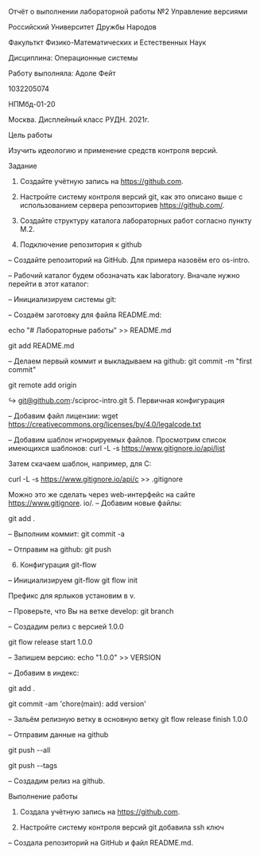 Отчёт о выполнении лабораторной работы №2 Управление версиями


Российский Университет Дружбы Народов

Факульткт Физико-Математических и Естественных Наук

Дисциплина: Операционные системы

Работу выполняла: Адоле Фейт

1032205074

НПМбд-01-20

Москва. Дисплейный класс РУДН. 2021г.

Цель работы

Изучить идеологию и применение средств контроля версий.

Задание

1.	Создайте учётную запись на https://github.com.

2.	Настройте систему контроля версий git, как это описано выше c использованием сервера репозиториев https://github.com/.

3.	Создайте структуру каталога лабораторных работ согласно пункту М.2.

4.	Подключение репозитория к github

– Создайте репозиторий на GitHub. Для примера назовём его os-intro.

– Рабочий каталог будем обозначать как laboratory. Вначале нужно перейти в этот каталог:

– Инициализируем системы git:

– Создаём заготовку для файла README.md:

echo "# Лабораторные работы" >> README.md

git add README.md

– Делаем первый коммит и выкладываем на github: git commit -m "first commit"

git remote add origin

↪ git@github.com:/sciproc-intro.git 5. Первичная конфигурация

– Добавим файл лицензии: wget https://creativecommons.org/licenses/by/4.0/legalcode.txt

– Добавим шаблон игнорируемых файлов. Просмотрим список имеющихся шаблонов: curl -L -s https://www.gitignore.io/api/list

Затем скачаем шаблон, например, для C:

curl -L -s https://www.gitignore.io/api/c >> .gitignore

Можно это же сделать через web-интерфейс на сайте https://www.gitignore. io/. – Добавим новые файлы:

git add .
 

– Выполним коммит: git commit -a

– Отправим на github: git push

6. Конфигурация git-flow

– Инициализируем git-flow git flow init

Префикс для ярлыков установим в v.

– Проверьте, что Вы на ветке develop: git branch

– Создадим релиз с версией 1.0.0

git flow release start 1.0.0

– Запишем версию: echo "1.0.0" >> VERSION

– Добавим в индекс:

git add .

git commit -am 'chore(main): add version'

– Зальём релизную ветку в основную ветку git flow release finish 1.0.0

– Отправим данные на github

git push --all

git push --tags

– Создадим релиз на github.

Выполнение работы

1.	Создала учётную запись на https://github.com.

2.	Настройте систему контроля версий git добавила ssh ключ

– Создала репозиторий на GitHub и файл README.md.

